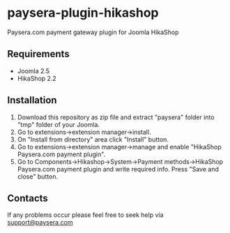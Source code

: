 paysera-plugin-hikashop
=======================

Paysera.com payment gateway plugin for Joomla HikaShop

Requirements
------------

- Joomla 2.5
- HikaShop 2.2

Installation
------------

1. Download this repository as zip file and extract "paysera" folder into "tmp" folder of your Joomla.
2. Go to extensions->extension manager->install.
3. On "Install from directory" area click "Install" button.
4. Go to extensions->extension manager->manage and enable "HikaShop Paysera.com payment plugin".
5. Go to Components->Hikashop->System->Payment methods->HikaShop Paysera.com payment plugin and	write required info. Press "Save and close" button.

Contacts
--------

If any problems occur please feel free to seek help via support@paysera.com
